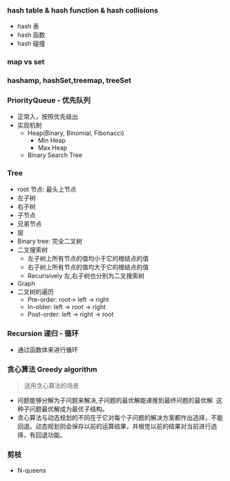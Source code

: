 ### hash table & hash function & hash collisions
* hash 表
* hash 函数
* hash 碰撞
### map vs set
### hashamp, hashSet,treemap, treeSet

### PriorityQueue - 优先队列
* 正常入，按照优先级出
* 实现机制
  * Heap(Binary, Binomial, Fibonacci)
    * Min Heap
    * Max Heap
  * Binary Search Tree

### Tree
* root 节点: 最头上节点
* 左子树
* 右子树
* 子节点
* 兄弟节点
* 层
* Binary tree: 完全二叉树
* 二叉搜索树
  * 左子树上所有节点的值均小于它的根结点的值
  * 右子树上所有节点的值均大于它的根结点的值
  * Recurisively 左,右子树也分别为二叉搜索树
* Graph
* 二叉树的遍历
  * Pre-order: root-> left -> right
  * In-older: left -> root -> right
  * Post-order: left -> right -> root

### Recursion 递归 - 循环
* 通过函数体来进行循环

### 贪心算法 Greedy algorithm
> 适用贪心算法的场景  
* 问题能够分解为子问题来解决,子问题的最优解能递推到最终问题的最优解.
这种子问题最优解成为最优子结构。
* 贪心算法与动态规划的不同在于它对每个子问题的解决方案都作出选择，不能回退。动态规划则会保存以前的运算结果，并根觉以前的结果对当前进行选择，有回退功能。

### 剪枝
* N-queens
